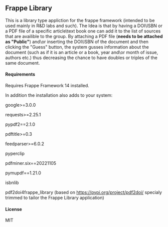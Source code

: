 ## Frappe Library

This is a library type appliction for the frappe framework (intended to be used mainly in R&D labs and such).
The Idea is that by having a DOI\ISBN or a PDF file of a specific article\text book one can add it to the list of sources that are availible to the group. By attaching a PDF file (**needs to be attached as "Public"**) and\or inserting the DOI\ISBN of the document and then clicking the "Guess" button, the system gusses information about the document (such as if it is an article or a book, year and\or month of issue, authors etc.) thus decreasing the chance to have doubles or triples of the same document.


#### Requirements
Requires Frappe Framework 14 installed.

In addition the installation also adds to your system:

google>=3.0.0

requests>=2.25.1

pypdf2==2.1.0

pdftitle>=0.3

feedparser>=6.0.2

pyperclip

pdfminer.six==20221105

pymupdf==1.21.0

isbnlib

pdf2doi4frappe_library (based on https://pypi.org/project/pdf2doi/ specialy trimmed to tailor the Frappe Library application)


#### License

MIT
